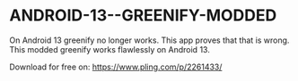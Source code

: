 # ANDROID-13--GREENIFY-MODDED
On Android 13 greenify no longer works. This app proves that that is wrong. This modded greenify works flawlessly on Android 13.

Download for free on: https://www.pling.com/p/2261433/
